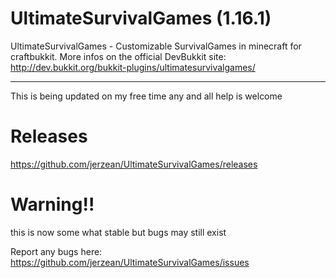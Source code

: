 UltimateSurvivalGames (1.16.1)
=====================
UltimateSurvivalGames - Customizable SurvivalGames in minecraft for craftbukkit. 
More infos on the official DevBukkit site: http://dev.bukkit.org/bukkit-plugins/ultimatesurvivalgames/

---------------------
This is being updated on my free time  any and all help is welcome

Releases
=====================
https://github.com/jerzean/UltimateSurvivalGames/releases

 Warning!!
=====================
this is now some what stable but bugs may still exist

Report any bugs here:
https://github.com/jerzean/UltimateSurvivalGames/issues

